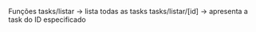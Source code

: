 Funções 
tasks/listar -> lista todas as tasks
tasks/listar/[id] -> apresenta a task do ID especificado